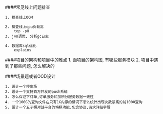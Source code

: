 ####常见线上问题排查

    1. 排查线上OOM
        
    2. 排查线上cpu负载高
        top -pH
    3. jvm调优, 分析gc日志
    
    4. 数据库sql优化
        explains

####项目的架构和项目中的难点
    1. 画项目的架构图, 有哪些服务模块
    2. 项目中遇到了那些问题, 怎么解决的

####场景题或者OOD设计

    1. 设计一个停车场
    2. 设计一个支持百万并发的push系统
    3. 怎么保证下订单,订单服务和加积分服务数据一致性
    4. 一个100G的查询文件在只有1G内存的情况下怎么统计出现次数最高的前1000查询
    5. 设计一个五子棋对战平台的悔棋功能,包含协议,请求详细字段

